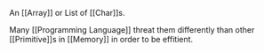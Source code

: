 An [[Array]] or List of [[Char]]s.

Many [[Programming Language]] threat them differently than other [[Primitive]]s in [[Memory]] in order to be effitient.